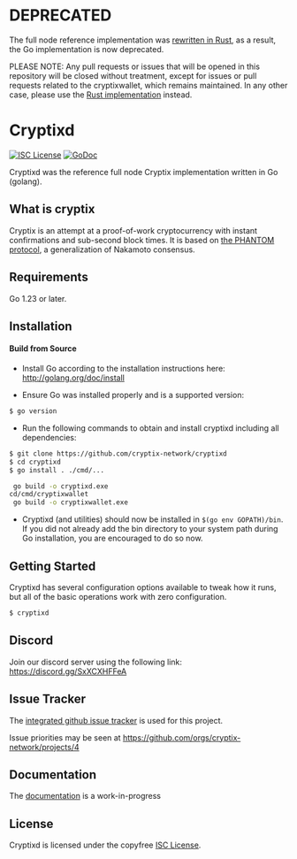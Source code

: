 # DEPRECATED

The full node reference implementation was [rewritten in Rust](https://github.com/cryptix-network/rusty-cryptix), as a result, the Go implementation is now deprecated.

PLEASE NOTE: Any pull requests or issues that will be opened in this repository will be closed without treatment, except for issues or pull requests related to the cryptixwallet, which remains maintained. In any other case, please use the [Rust implementation](https://github.com/cryptix-network/rusty-cryptix) instead.

# Cryptixd

[![ISC License](http://img.shields.io/badge/license-ISC-blue.svg)](https://choosealicense.com/licenses/isc/)
[![GoDoc](https://img.shields.io/badge/godoc-reference-blue.svg)](http://godoc.org/github.com/cryptix-network/cryptixd)

Cryptixd was the reference full node Cryptix implementation written in Go (golang).

## What is cryptix

Cryptix is an attempt at a proof-of-work cryptocurrency with instant confirmations and sub-second block times. It is based on [the PHANTOM protocol](https://eprint.iacr.org/2018/104.pdf), a generalization of Nakamoto consensus.

## Requirements

Go 1.23 or later.

## Installation

#### Build from Source

- Install Go according to the installation instructions here:
  http://golang.org/doc/install

- Ensure Go was installed properly and is a supported version:

```bash
$ go version
```

- Run the following commands to obtain and install cryptixd including all dependencies:

```bash
$ git clone https://github.com/cryptix-network/cryptixd
$ cd cryptixd
$ go install . ./cmd/...

 go build -o cryptixd.exe
cd/cmd/cryptixwallet
 go build -o cryptixwallet.exe
```

- Cryptixd (and utilities) should now be installed in `$(go env GOPATH)/bin`. If you did
  not already add the bin directory to your system path during Go installation,
  you are encouraged to do so now.

## Getting Started

Cryptixd has several configuration options available to tweak how it runs, but all
of the basic operations work with zero configuration.

```bash
$ cryptixd
```

## Discord

Join our discord server using the following link: https://discord.gg/SxXCXHFFeA

## Issue Tracker

The [integrated github issue tracker](https://github.com/cryptix-network/cryptixd/issues)
is used for this project.

Issue priorities may be seen at https://github.com/orgs/cryptix-network/projects/4

## Documentation

The [documentation](https://github.com/cryptix-network/docs) is a work-in-progress

## License

Cryptixd is licensed under the copyfree [ISC License](https://choosealicense.com/licenses/isc/).
